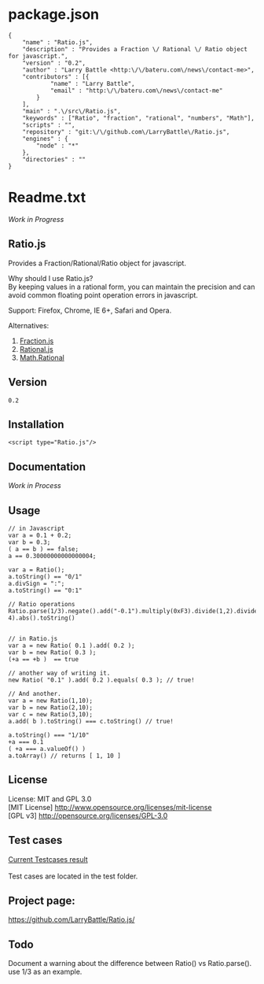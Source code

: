 # package.json #
	{
		"name" : "Ratio.js",
		"description" : "Provides a Fraction \/ Rational \/ Ratio object for javascript.",
		"version" : "0.2",
		"author" : "Larry Battle <http:\/\/bateru.com\/news\/contact-me>",
		"contributors" : [{
				"name" : "Larry Battle",
				"email" : "http:\/\/bateru.com\/news\/contact-me"
			}
		],
		"main" : ".\/src\/Ratio.js",
		"keywords" : ["Ratio", "fraction", "rational", "numbers", "Math"],
		"scripts" : "",
		"repository" : "git:\/\/github.com\/LarryBattle\/Ratio.js",
		"engines" : {
			"node" : "*"
		},
		"directories" : ""
	}

# Readme.txt #

*Work in Progress*
## Ratio.js ##
Provides a Fraction/Rational/Ratio object for javascript.

Why should I use Ratio.js?<br/>
By keeping values in a rational form, you can maintain the precision and can avoid common floating point operation errors in javascript.

Support:
Firefox, Chrome, IE 6+, Safari and Opera.

Alternatives:
1. [Fraction.js](http://hypervolu.me/~erik/fraction.js/)
2. [Rational.js](http://code.google.com/p/crumble/source/browse/trunk/rational.js?spec=svn4&r=4)
3. [Math.Rational](http://blog.livedoor.jp/dankogai/js/rational.txt)

## Version ##
	0.2

## Installation ##
`<script type="Ratio.js"/>`

## Documentation ##
*Work in Process*
	
## Usage ##
	// in Javascript
    var a = 0.1 + 0.2;
    var b = 0.3;
    ( a == b ) == false;
    a == 0.30000000000000004;
	
	var a = Ratio();
	a.toString() == "0/1"
	a.divSign = ":";
	a.toString() == "0:1"
	
	// Ratio operations
	Ratio.parse(1/3).negate().add("-0.1").multiply(0xF3).divide(1,2).divide(1e-4).abs().toString()
	

    // in Ratio.js
    var a = new Ratio( 0.1 ).add( 0.2 );
    var b = new Ratio( 0.3 );
    (+a == +b )  == true
    
    // another way of writing it.
    new Ratio( "0.1" ).add( 0.2 ).equals( 0.3 ); // true!
    
    // And another.
    var a = new Ratio(1,10);
    var b = new Ratio(2,10);
    var c = new Ratio(3,10);
    a.add( b ).toString() === c.toString() // true!
    
    a.toString() === "1/10"
    +a === 0.1
    ( +a === a.valueOf() ) 
    a.toArray() // returns [ 1, 10 ]

## License ##
License: MIT and GPL 3.0 <br/>
[MIT License] <http://www.opensource.org/licenses/mit-license><br/>
[GPL v3] <http://opensource.org/licenses/GPL-3.0>

## Test cases ##
<a href="http://jsfiddle.net/jKu4q/2/" title="Testcases">Current Testcases result</a><br/>	
Test cases are located in the test folder.

## Project page: ##
<https://github.com/LarryBattle/Ratio.js/><br/>

## Todo ##
Document a warning about the difference between Ratio() vs Ratio.parse(). use 1/3 as an example.